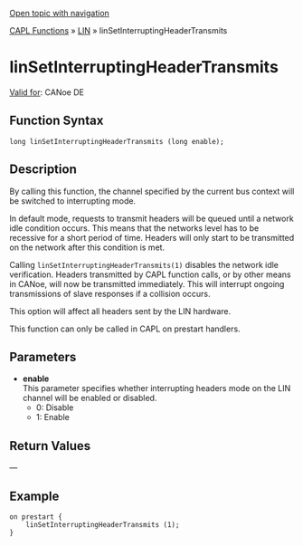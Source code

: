 [Open topic with navigation](../../../../../CANoeDEFamily.htm#Topics/CAPLFunctions/LIN/Functions/CAPLfunctionLINSetInterruptingHeaderTransmits.md)

[CAPL Functions](../../CAPLfunctions.md) » [LIN](../CAPLfunctionsLINOverview.md) » linSetInterruptingHeaderTransmits

# linSetInterruptingHeaderTransmits

[Valid for](../../../Shared/FeatureAvailability.md):  CANoe DE

## Function Syntax

```plaintext
long linSetInterruptingHeaderTransmits (long enable);
```

## Description

By calling this function, the channel specified by the current bus context will be switched to interrupting mode.

In default mode, requests to transmit headers will be queued until a network idle condition occurs. This means that the networks level has to be recessive for a short period of time. Headers will only start to be transmitted on the network after this condition is met.

Calling `linSetInterruptingHeaderTransmits(1)` disables the network idle verification. Headers transmitted by CAPL function calls, or by other means in CANoe, will now be transmitted immediately. This will interrupt ongoing transmissions of slave responses if a collision occurs.

This option will affect all headers sent by the LIN hardware.

This function can only be called in CAPL on prestart handlers.

## Parameters

- **enable**  
  This parameter specifies whether interrupting headers mode on the LIN channel will be enabled or disabled.
  - 0: Disable
  - 1: Enable

## Return Values

—

## Example

```plaintext
on prestart {
    linSetInterruptingHeaderTransmits (1);
}
```
